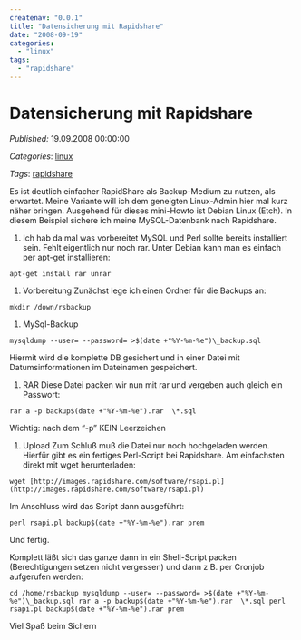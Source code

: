 ```yaml
---
createnav: "0.0.1"
title: "Datensicherung mit Rapidshare"
date: "2008-09-19"
categories: 
  - "linux"
tags: 
  - "rapidshare"
---
```

# Datensicherung mit Rapidshare
_Published:_ 19.09.2008 00:00:00

_Categories_: [linux](/dotnetwork/de/categories#linux)

_Tags_: [rapidshare](/dotnetwork/de/tags#rapidshare)


Es ist deutlich einfacher RapidShare als Backup-Medium zu nutzen, als erwartet. Meine Variante will ich dem geneigten Linux-Admin hier mal kurz näher bringen. Ausgehend für dieses mini-Howto ist Debian Linux (Etch). In diesem Beispiel sichere ich meine MySQL-Datenbank nach Rapidshare.

1. Ich hab da mal was vorbereitet MySQL und Perl sollte bereits installiert sein. Fehlt eigentlich nur noch rar. Unter Debian kann man es einfach per apt-get installieren:

`apt-get install rar unrar`

1. Vorbereitung Zunächst lege ich einen Ordner für die Backups an:

`mkdir /down/rsbackup`

1. MySql-Backup

`mysqldump --user= --password= >$(date +"%Y-%m-%e")\_backup.sql`

Hiermit wird die komplette DB gesichert und in einer Datei mit Datumsinformationen im Dateinamen gespeichert.

1. RAR Diese Datei packen wir nun mit rar und vergeben auch gleich ein Passwort:

`rar a -p backup$(date +"%Y-%m-%e").rar  \*.sql`

Wichtig: nach dem “-p” KEIN Leerzeichen

1. Upload Zum Schluß muß die Datei nur noch hochgeladen werden. Hierfür gibt es ein fertiges Perl-Script bei Rapidshare. Am einfachsten direkt mit wget herunterladen:

`wget [http://images.rapidshare.com/software/rsapi.pl](http://images.rapidshare.com/software/rsapi.pl)`

Im Anschluss wird das Script dann ausgeführt:

`perl rsapi.pl backup$(date +"%Y-%m-%e").rar prem`

Und fertig.

Komplett läßt sich das ganze dann in ein Shell-Script packen (Berechtigungen setzen nicht vergessen) und dann z.B. per Cronjob aufgerufen werden:

`cd /home/rsbackup mysqldump --user= --password= >$(date +"%Y-%m-%e")\_backup.sql rar a -p backup$(date +"%Y-%m-%e").rar  \*.sql perl rsapi.pl backup$(date +"%Y-%m-%e").rar prem`

Viel Spaß beim Sichern
